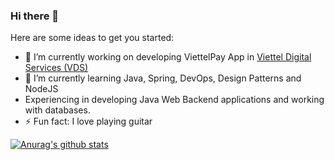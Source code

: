 ### Hi there 👋

Here are some ideas to get you started:

- 🔭 I’m currently working on developing ViettelPay App in <a href="https://www.facebook.com/TCTDICHVUSO/">Viettel Digital Services (VDS)</a>
- 🌱 I’m currently learning Java, Spring, DevOps, Design Patterns and NodeJS
- Experiencing in developing Java Web Backend applications and working with databases.
- ⚡ Fun fact: I love playing guitar

[![Anurag's github stats](https://github-readme-stats.vercel.app/api?username=hoanglethanhson)](https://github.com/anuraghazra/github-readme-stats)

